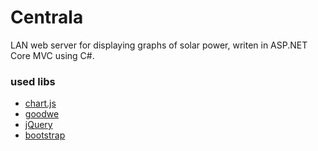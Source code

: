 # Centrala
LAN web server for displaying graphs of solar power, writen in ASP.NET Core MVC using C#.
### used libs
* [chart.js](https://www.chartjs.org/)
* [goodwe](https://pypi.org/project/goodwe/)
* [jQuery](https://jquery.com/)
* [bootstrap](https://getbootstrap.com/)

